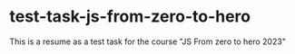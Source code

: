 # test-task-js-from-zero-to-hero
This is a resume as a test task for the course "JS From zero to hero 2023"
